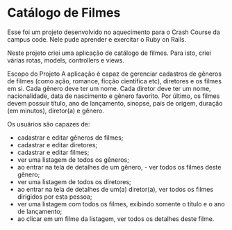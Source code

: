 # Catálogo de Filmes

Esse foi um projeto desenvolvido no aquecimento para o Crash Course da campus code. Nele pude aprender e exercitar o Ruby on Rails.

Neste projeto criei uma aplicação de catálogo de filmes. Para isto, criei várias rotas, models, controllers e views.

Escopo do Projeto
A aplicação é capaz de gerenciar cadastros de gêneros de filmes (como ação, romance, ficção científica etc), diretores e os filmes em si. Cada gênero deve ter um nome. Cada diretor deve ter um nome, nacionalidade, data de nascimento e gênero favorito. Por último, os filmes devem possuir título, ano de lançamento, sinopse, país de origem, duração (em minutos), diretor(a) e gênero.

Os usuários são capazes de:

- cadastrar e editar gêneros de filmes;
- cadastrar e editar diretores;
- cadastrar e editar filmes;
- ver uma listagem de todos os gêneros;
- ao entrar na tela de detalhes de um gênero, - ver todos os filmes deste gênero;
- ver uma listagem de todos os diretores;
- ao entrar na tela de detalhes de um(a) diretor(a), ver todos os filmes dirigidos por esta pessoa;
- ver uma listagem com todos os filmes, exibindo somente o título e o ano de lançamento;
- ao clicar em um filme da listagem, ver todos os detalhes deste filme.
